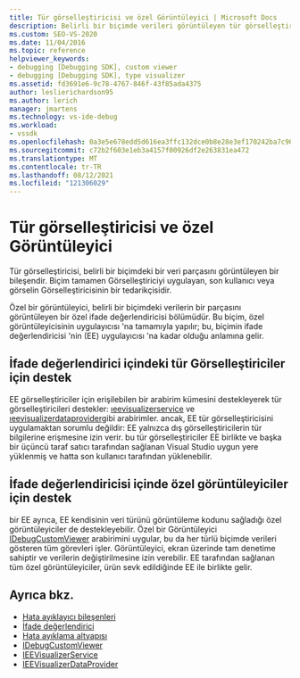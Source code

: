 ```yaml
---
title: Tür görselleştiricisi ve özel Görüntüleyici | Microsoft Docs
description: Belirli bir biçimde verileri görüntüleyen tür görselleştiricisi bileşenleri ve özel görüntüleyiciler hakkında bilgi edinin ve bunlar arasındaki farkları öğrenin.
ms.custom: SEO-VS-2020
ms.date: 11/04/2016
ms.topic: reference
helpviewer_keywords:
- debugging [Debugging SDK], custom viewer
- debugging [Debugging SDK], type visualizer
ms.assetid: fd3691e6-9c78-4767-846f-43f85ada4375
author: leslierichardson95
ms.author: lerich
manager: jmartens
ms.technology: vs-ide-debug
ms.workload:
- vssdk
ms.openlocfilehash: 0a3e5e678edd5d616ea3ffc132dce0b8e28e3ef170242ba7c9611cb9f6920201
ms.sourcegitcommit: c72b2f603e1eb3a4157f00926df2e263831ea472
ms.translationtype: MT
ms.contentlocale: tr-TR
ms.lasthandoff: 08/12/2021
ms.locfileid: "121306029"
---
```

# <a name="type-visualizer-and-custom-viewer"></a>Tür görselleştiricisi ve özel Görüntüleyici
Tür görselleştiricisi, belirli bir biçimdeki bir veri parçasını görüntüleyen bir bileşendir. Biçim tamamen Görselleştiriciyi uygulayan, son kullanıcı veya görselin Görselleştiricisinin bir tedarikçisidir.

 Özel bir görüntüleyici, belirli bir biçimdeki verilerin bir parçasını görüntüleyen bir özel ifade değerlendiricisi bölümüdür. Bu biçim, özel görüntüleyicisinin uygulayıcısı 'na tamamıyla yapılır; bu, biçimin ifade değerlendiricisi 'nin (EE) uygulayıcısı 'na kadar olduğu anlamına gelir.

## <a name="support-for-type-visualizers-in-an-expression-evaluator"></a>İfade değerlendirici içindeki tür Görselleştiriciler için destek
 EE görselleştiriciler için erişilebilen bir arabirim kümesini destekleyerek tür görselleştiricileri destekler: [ıeevisualizerservice](../../extensibility/debugger/reference/ieevisualizerservice.md) ve [ıeevisualizerdataprovider](../../extensibility/debugger/reference/ieevisualizerdataprovider.md)gibi arabirimler. ancak, EE tür görselleştiricisini uygulamaktan sorumlu değildir: EE yalnızca dış görselleştiricilerin tür bilgilerine erişmesine izin verir. bu tür görselleştiriciler EE birlikte ve başka bir üçüncü taraf satıcı tarafından sağlanan Visual Studio uygun yere yüklenmiş ve hatta son kullanıcı tarafından yüklenebilir.

## <a name="support-for-custom-viewers-in-an-expression-evaluator"></a>İfade değerlendiricisi içinde özel görüntüleyiciler için destek
 bir EE ayrıca, EE kendisinin veri türünü görüntüleme kodunu sağladığı özel görüntüleyiciler de destekleyebilir. Özel bir Görüntüleyici [IDebugCustomViewer](../../extensibility/debugger/reference/idebugcustomviewer.md) arabirimini uygular, bu da her türlü biçimde verileri gösteren tüm görevleri işler. Görüntüleyici, ekran üzerinde tam denetime sahiptir ve verilerin değiştirilmesine izin verebilir. EE tarafından sağlanan tüm özel görüntüleyiciler, ürün sevk edildiğinde EE ile birlikte gelir.

## <a name="see-also"></a>Ayrıca bkz.
- [Hata ayıklayıcı bileşenleri](../../extensibility/debugger/debugger-components.md)
- [İfade değerlendirici](../../extensibility/debugger/expression-evaluator.md)
- [Hata ayıklama altyapısı](../../extensibility/debugger/debug-engine.md)
- [IDebugCustomViewer](../../extensibility/debugger/reference/idebugcustomviewer.md)
- [IEEVisualizerService](../../extensibility/debugger/reference/ieevisualizerservice.md)
- [IEEVisualizerDataProvider](../../extensibility/debugger/reference/ieevisualizerdataprovider.md)
